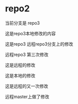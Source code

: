 # repo2

当前分支是 repo3

这是repo3本地修改的内容

这是repo3 远程repo3分支上的修改

远程repo3 第三次修改

这是远程的修改

这是本地的修改

这是远程的又一次修改

远程master上做了修改
